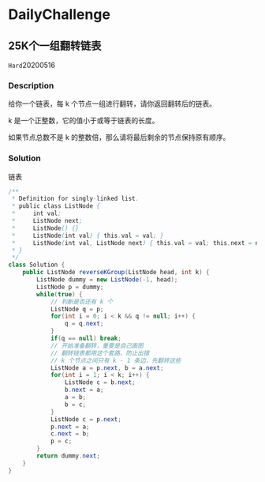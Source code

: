 # DailyChallenge

## 25K个一组翻转链表

`Hard`20200516

### Description

给你一个链表，每 k 个节点一组进行翻转，请你返回翻转后的链表。

k 是一个正整数，它的值小于或等于链表的长度。

如果节点总数不是 k 的整数倍，那么请将最后剩余的节点保持原有顺序。

### Solution

链表

```java
/**
 * Definition for singly-linked list.
 * public class ListNode {
 *     int val;
 *     ListNode next;
 *     ListNode() {}
 *     ListNode(int val) { this.val = val; }
 *     ListNode(int val, ListNode next) { this.val = val; this.next = next; }
 * }
 */
class Solution {
    public ListNode reverseKGroup(ListNode head, int k) {
        ListNode dummy = new ListNode(-1, head);
        ListNode p = dummy;
        while(true) {
            // 判断是否还有 k 个
            ListNode q = p;
            for(int i = 0; i < k && q != null; i++) {
                q = q.next;
            }
            if(q == null) break;
            // 开始准备翻转，重要是自己画图
            // 翻转链表都用这个套路，防止出错
            // k 个节点之间只有 k - 1 条边，先翻转这些
            ListNode a = p.next, b = a.next;
            for(int i = 1; i < k; i++) {
                ListNode c = b.next;
                b.next = a;
                a = b;
                b = c;
            }
            ListNode c = p.next;
            p.next = a;
            c.next = b;
            p = c;
        }
        return dummy.next;
    }
}
```
